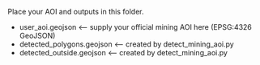 Place your AOI and outputs in this folder.
- user_aoi.geojson   <-- supply your official mining AOI here (EPSG:4326 GeoJSON)
- detected_polygons.geojson   <-- created by detect_mining_aoi.py
- detected_outside.geojson    <-- created by detect_mining_aoi.py
